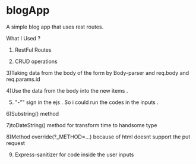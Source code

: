 # blogApp
A simple blog app that uses rest routes.


What I Used ?
1) RestFul Routes

2) CRUD operations

3)Taking data from the body of the form by Body-parser and req.body
and req.params.id 

4)Use the data from the body into the new items .

5)  "-"" sign in the ejs . So i could run the codes in the inputs .

6)Substring() method 

7)toDateString() method for transform time to handsome type

8)Method override(?_METHOD=...) because of html doesnt support the put request

9) Express-sanitizer for code inside the user inputs

